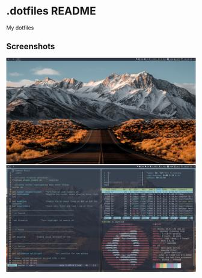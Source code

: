 # .dotfiles README
My dotfiles

## Screenshots
![screenshot-1](https://raw.githubusercontent.com/TommyR06/.dotfiles/master/.img/Screenshot%20from%202020-04-30%2016-19-24.png)
![screenshot-2](https://raw.githubusercontent.com/TommyR06/.dotfiles/master/.img/Screenshot%20from%202020-04-30%2016-23-21.png)
